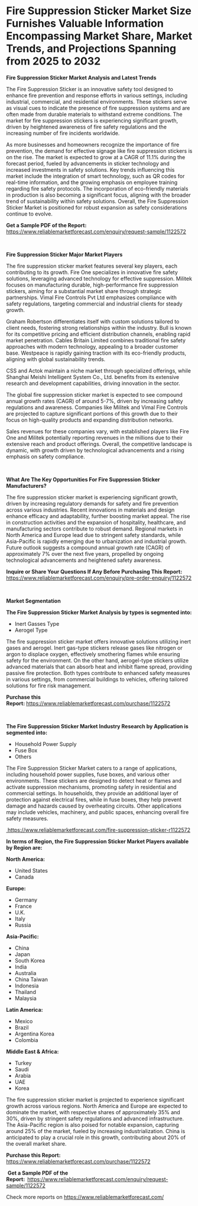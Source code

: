 <p><h1>Fire Suppression Sticker Market Size Furnishes Valuable Information Encompassing Market Share, Market Trends, and Projections Spanning from 2025 to 2032</h1></p><p><strong>Fire Suppression Sticker Market Analysis and Latest Trends</strong></p>
<p><p>The Fire Suppression Sticker is an innovative safety tool designed to enhance fire prevention and response efforts in various settings, including industrial, commercial, and residential environments. These stickers serve as visual cues to indicate the presence of fire suppression systems and are often made from durable materials to withstand extreme conditions. The market for fire suppression stickers is experiencing significant growth, driven by heightened awareness of fire safety regulations and the increasing number of fire incidents worldwide.</p><p>As more businesses and homeowners recognize the importance of fire prevention, the demand for effective signage like fire suppression stickers is on the rise. The market is expected to grow at a CAGR of 11.1% during the forecast period, fueled by advancements in sticker technology and increased investments in safety solutions. Key trends influencing this market include the integration of smart technology, such as QR codes for real-time information, and the growing emphasis on employee training regarding fire safety protocols. The incorporation of eco-friendly materials in production is also becoming a significant focus, aligning with the broader trend of sustainability within safety solutions. Overall, the Fire Suppression Sticker Market is positioned for robust expansion as safety considerations continue to evolve.</p></p>
<p><strong>Get a Sample PDF of the Report:&nbsp;</strong> <a href="https://www.reliablemarketforecast.com/enquiry/request-sample/1122572?utm_campaign=2111&utm_medium=2&utm_source=Github&utm_content=ia&utm_term=08022025&utm_id=fire-suppression-sticker">https://www.reliablemarketforecast.com/enquiry/request-sample/1122572</a></p>
<p>&nbsp;</p>
<p><strong>Fire Suppression Sticker Major Market Players</strong></p>
<p><p>The fire suppression sticker market features several key players, each contributing to its growth. Fire One specializes in innovative fire safety solutions, leveraging advanced technology for effective suppression. Militek focuses on manufacturing durable, high-performance fire suppression stickers, aiming for a substantial market share through strategic partnerships. Vimal Fire Controls Pvt Ltd emphasizes compliance with safety regulations, targeting commercial and industrial clients for steady growth.</p><p>Graham Robertson differentiates itself with custom solutions tailored to client needs, fostering strong relationships within the industry. Bull is known for its competitive pricing and efficient distribution channels, enabling rapid market penetration. Cables Britain Limited combines traditional fire safety approaches with modern technology, appealing to a broader customer base. Westpeace is rapidly gaining traction with its eco-friendly products, aligning with global sustainability trends.</p><p>CSS and Actok maintain a niche market through specialized offerings, while Shanghai Meishi Intelligent System Co., Ltd. benefits from its extensive research and development capabilities, driving innovation in the sector. </p><p>The global fire suppression sticker market is expected to see compound annual growth rates (CAGR) of around 5-7%, driven by increasing safety regulations and awareness. Companies like Militek and Vimal Fire Controls are projected to capture significant portions of this growth due to their focus on high-quality products and expanding distribution networks.</p><p>Sales revenues for these companies vary, with established players like Fire One and Militek potentially reporting revenues in the millions due to their extensive reach and product offerings. Overall, the competitive landscape is dynamic, with growth driven by technological advancements and a rising emphasis on safety compliance.</p></p>
<p>&nbsp;</p>
<p><strong>What Are The Key Opportunities For Fire Suppression Sticker Manufacturers?</strong></p>
<p><p>The fire suppression sticker market is experiencing significant growth, driven by increasing regulatory demands for safety and fire prevention across various industries. Recent innovations in materials and design enhance efficacy and adaptability, further boosting market appeal. The rise in construction activities and the expansion of hospitality, healthcare, and manufacturing sectors contribute to robust demand. Regional markets in North America and Europe lead due to stringent safety standards, while Asia-Pacific is rapidly emerging due to urbanization and industrial growth. Future outlook suggests a compound annual growth rate (CAGR) of approximately 7% over the next five years, propelled by ongoing technological advancements and heightened safety awareness.</p></p>
<p><strong>Inquire or Share Your Questions If Any Before Purchasing This Report:</strong> <a href="https://www.reliablemarketforecast.com/enquiry/pre-order-enquiry/1122572?utm_campaign=2111&utm_medium=2&utm_source=Github&utm_content=ia&utm_term=08022025&utm_id=fire-suppression-sticker">https://www.reliablemarketforecast.com/enquiry/pre-order-enquiry/1122572</a></p>
<p>&nbsp;</p>
<p><strong>Market Segmentation</strong></p>
<p><strong>The Fire Suppression Sticker Market Analysis by types is segmented into:</strong></p>
<p><ul><li>Inert Gasses Type</li><li>Aerogel Type</li></ul></p>
<p><p>The fire suppression sticker market offers innovative solutions utilizing inert gases and aerogel. Inert gas-type stickers release gases like nitrogen or argon to displace oxygen, effectively smothering flames while ensuring safety for the environment. On the other hand, aerogel-type stickers utilize advanced materials that can absorb heat and inhibit flame spread, providing passive fire protection. Both types contribute to enhanced safety measures in various settings, from commercial buildings to vehicles, offering tailored solutions for fire risk management.</p></p>
<p><strong>Purchase this Report:&nbsp;</strong><a href="https://www.reliablemarketforecast.com/purchase/1122572?utm_campaign=2111&utm_medium=2&utm_source=Github&utm_content=ia&utm_term=08022025&utm_id=fire-suppression-sticker">https://www.reliablemarketforecast.com/purchase/1122572</a></p>
<p>&nbsp;</p>
<p><strong>The Fire Suppression Sticker Market Industry Research by Application is segmented into:</strong></p>
<p><ul><li>Household Power Supply</li><li>Fuse Box</li><li>Others</li></ul></p>
<p><p>The Fire Suppression Sticker Market caters to a range of applications, including household power supplies, fuse boxes, and various other environments. These stickers are designed to detect heat or flames and activate suppression mechanisms, promoting safety in residential and commercial settings. In households, they provide an additional layer of protection against electrical fires, while in fuse boxes, they help prevent damage and hazards caused by overheating circuits. Other applications may include vehicles, machinery, and public spaces, enhancing overall fire safety measures.</p></p>
<p><a href="https://www.reliablemarketforecast.com/fire-suppression-sticker-r1122572?utm_campaign=2111&utm_medium=2&utm_source=Github&utm_content=ia&utm_term=08022025&utm_id=fire-suppression-sticker">&nbsp;https://www.reliablemarketforecast.com/fire-suppression-sticker-r1122572</a></p>
<p><strong>In terms of Region, the Fire Suppression Sticker Market Players available by Region are:</strong></p>
<p>
    <p> <strong> North America: </strong>
        <ul>
            <li>United States</li>
            <li>Canada</li>
        </ul>
        </p> 
    <p> <strong> Europe: </strong>
        <ul>
            <li>Germany</li>
            <li>France</li>
            <li>U.K.</li>
            <li>Italy</li>
            <li>Russia</li>
        </ul>
        </p> 
    <p> <strong> Asia-Pacific: </strong>
        <ul>
            <li>China</li>
            <li>Japan</li>
            <li>South Korea</li>
            <li>India</li>
            <li>Australia</li>
            <li>China Taiwan</li>
            <li>Indonesia</li>
            <li>Thailand</li>
            <li>Malaysia</li>
        </ul>
        </p> 
    <p> <strong> Latin America: </strong>
        <ul>
            <li>Mexico</li>
            <li>Brazil</li>
            <li>Argentina Korea</li>
            <li>Colombia</li>
        </ul>
        </p> 
    <p> <strong> Middle East & Africa: </strong>
        <ul>
            <li>Turkey</li>
            <li>Saudi</li>
            <li>Arabia</li>
            <li>UAE</li>
            <li>Korea</li>
        </ul>
    </p>
    </p>
<p><p>The fire suppression sticker market is projected to experience significant growth across various regions. North America and Europe are expected to dominate the market, with respective shares of approximately 35% and 30%, driven by stringent safety regulations and advanced infrastructure. The Asia-Pacific region is also poised for notable expansion, capturing around 25% of the market, fueled by increasing industrialization. China is anticipated to play a crucial role in this growth, contributing about 20% of the overall market share.</p></p>
<p><strong>Purchase this Report: </strong><a href="https://www.reliablemarketforecast.com/purchase/1122572?utm_campaign=2111&utm_medium=2&utm_source=Github&utm_content=ia&utm_term=08022025&utm_id=fire-suppression-sticker">https://www.reliablemarketforecast.com/purchase/1122572</a></p>
<p>&nbsp;<strong>Get a Sample PDF of the Report:&nbsp;&nbsp;</strong><a href="https://www.reliablemarketforecast.com/enquiry/request-sample/1122572?utm_campaign=2111&utm_medium=2&utm_source=Github&utm_content=ia&utm_term=08022025&utm_id=fire-suppression-sticker">https://www.reliablemarketforecast.com/enquiry/request-sample/1122572</a></p>
<p><strong></strong></p>
<p>Check more reports on <a href="https://www.reliablemarketforecast.com/?utm_campaign=2111&utm_medium=2&utm_source=Github&utm_content=ia&utm_term=08022025&utm_id=fire-suppression-sticker">https://www.reliablemarketforecast.com/</a></p>